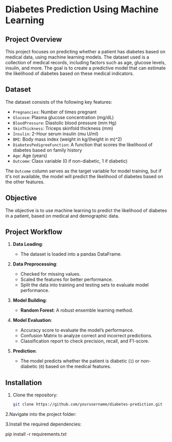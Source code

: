 # Diabetes Prediction Using Machine Learning

## Project Overview
This project focuses on predicting whether a patient has diabetes based on medical data, using machine learning models. The dataset used is a collection of medical records, including factors such as age, glucose levels, insulin, and more. The goal is to create a predictive model that can estimate the likelihood of diabetes based on these medical indicators.

## Dataset
The dataset consists of the following key features:

- `Pregnancies`: Number of times pregnant
- `Glucose`: Plasma glucose concentration (mg/dL)
- `BloodPressure`: Diastolic blood pressure (mm Hg)
- `SkinThickness`: Triceps skinfold thickness (mm)
- `Insulin`: 2-Hour serum insulin (mu U/ml)
- `BMI`: Body mass index (weight in kg/(height in m)^2)
- `DiabetesPedigreeFunction`: A function that scores the likelihood of diabetes based on family history
- `Age`: Age (years)
- `Outcome`: Class variable (0 if non-diabetic, 1 if diabetic)

The `Outcome` column serves as the target variable for model training, but if it's not available, the model will predict the likelihood of diabetes based on the other features.

## Objective
The objective is to use machine learning to predict the likelihood of diabetes in a patient, based on medical and demographic data.

## Project Workflow

1. **Data Loading**: 
   - The dataset is loaded into a pandas DataFrame.
   
2. **Data Preprocessing**:
   - Checked for missing values.
   - Scaled the features for better performance.
   - Split the data into training and testing sets to evaluate model performance.
   
3. **Model Building**:
   - **Random Forest**: A robust ensemble learning method.
   
4. **Model Evaluation**:
   - Accuracy score to evaluate the model’s performance.
   - Confusion Matrix to analyze correct and incorrect predictions.
   - Classification report to check precision, recall, and F1-score.

5. **Prediction**: 
   - The model predicts whether the patient is diabetic (`1`) or non-diabetic (`0`) based on the medical features.

## Installation

1. Clone the repository:
   ```bash
   git clone https://github.com/yourusername/diabetes-prediction.git

2.Navigate into the project folder:

3.Install the required dependencies:
  
  pip install -r requirements.txt
